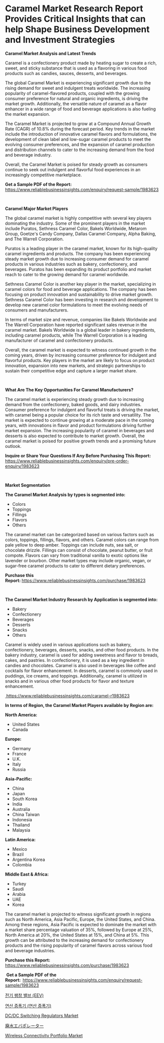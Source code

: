 <p><h1>Caramel Market Research Report Provides Critical Insights that can help Shape Business Development and Investment Strategies</h1></p><p><strong>Caramel Market Analysis and Latest Trends</strong></p>
<p><p>Caramel is a confectionery product made by heating sugar to create a rich, sweet, and sticky substance that is used as a flavoring in various food products such as candies, sauces, desserts, and beverages.</p><p>The global Caramel Market is experiencing significant growth due to the rising demand for sweet and indulgent treats worldwide. The increasing popularity of caramel-flavored products, coupled with the growing consumer preference for natural and organic ingredients, is driving the market growth. Additionally, the versatile nature of caramel as a flavor enhancer in a wide range of food and beverage applications is also fueling the market expansion.</p><p>The Caramel Market is projected to grow at a Compound Annual Growth Rate (CAGR) of 10.8% during the forecast period. Key trends in the market include the introduction of innovative caramel flavors and formulations, the development of clean label and low-sugar caramel products to meet the evolving consumer preferences, and the expansion of caramel production and distribution channels to cater to the increasing demand from the food and beverage industry.</p><p>Overall, the Caramel Market is poised for steady growth as consumers continue to seek out indulgent and flavorful food experiences in an increasingly competitive marketplace.</p></p>
<p><strong>Get a Sample PDF of the Report:&nbsp;</strong> <a href="https://www.reliablebusinessinsights.com/enquiry/request-sample/1983623">https://www.reliablebusinessinsights.com/enquiry/request-sample/1983623</a></p>
<p>&nbsp;</p>
<p><strong>Caramel Major Market Players</strong></p>
<p><p>The global caramel market is highly competitive with several key players dominating the industry. Some of the prominent players in the market include Puratos, Sethness Caramel Color, Bakels Worldwide, Metarom Group, Goetze's Candy Company, Dallas Caramel Company, Alpha Baking, and The Warrell Corporation.</p><p>Puratos is a leading player in the caramel market, known for its high-quality caramel ingredients and products. The company has been experiencing steady market growth due to increasing consumer demand for caramel products in various industries such as bakery, confectionery, and beverages. Puratos has been expanding its product portfolio and market reach to cater to the growing demand for caramel worldwide.</p><p>Sethness Caramel Color is another key player in the market, specializing in caramel colors for food and beverage applications. The company has been focusing on product innovation and sustainability to drive market growth. Sethness Caramel Color has been investing in research and development to develop new caramel color formulations to meet the evolving needs of consumers and manufacturers.</p><p>In terms of market size and revenue, companies like Bakels Worldwide and The Warrell Corporation have reported significant sales revenue in the caramel market. Bakels Worldwide is a global leader in bakery ingredients, including caramel products, while The Warrell Corporation is a leading manufacturer of caramel and confectionery products.</p><p>Overall, the caramel market is expected to witness continued growth in the coming years, driven by increasing consumer preference for indulgent and flavorful products. Key players in the market are likely to focus on product innovation, expansion into new markets, and strategic partnerships to sustain their competitive edge and capture a larger market share.</p></p>
<p>&nbsp;</p>
<p><strong>What Are The Key Opportunities For Caramel Manufacturers?</strong></p>
<p><p>The caramel market is experiencing steady growth due to increasing demand from the confectionery, baked goods, and dairy industries. Consumer preference for indulgent and flavorful treats is driving the market, with caramel being a popular choice for its rich taste and versatility. The market is expected to continue growing at a moderate pace in the coming years, with innovations in flavor and product formulations driving further market expansion. The increasing popularity of caramel in beverages and desserts is also expected to contribute to market growth. Overall, the caramel market is poised for positive growth trends and a promising future outlook.</p></p>
<p><strong>Inquire or Share Your Questions If Any Before Purchasing This Report:</strong> <a href="https://www.reliablebusinessinsights.com/enquiry/pre-order-enquiry/1983623">https://www.reliablebusinessinsights.com/enquiry/pre-order-enquiry/1983623</a></p>
<p>&nbsp;</p>
<p><strong>Market Segmentation</strong></p>
<p><strong>The Caramel Market Analysis by types is segmented into:</strong></p>
<p><ul><li>Colors</li><li>Toppings</li><li>Fillings</li><li>Flavors</li><li>Others</li></ul></p>
<p><p>The caramel market can be categorized based on various factors such as colors, toppings, fillings, flavors, and others. Caramel colors can range from pale yellow to deep amber. Toppings can include nuts, sea salt, or chocolate drizzle. Fillings can consist of chocolate, peanut butter, or fruit compote. Flavors can vary from traditional vanilla to exotic options like lavender or bourbon. Other market types may include organic, vegan, or sugar-free caramel products to cater to different dietary preferences.</p></p>
<p><strong>Purchase this Report:&nbsp;</strong><a href="https://www.reliablebusinessinsights.com/purchase/1983623">https://www.reliablebusinessinsights.com/purchase/1983623</a></p>
<p>&nbsp;</p>
<p><strong>The Caramel Market Industry Research by Application is segmented into:</strong></p>
<p><ul><li>Bakery</li><li>Confectionery</li><li>Beverages</li><li>Desserts</li><li>Snacks</li><li>Others</li></ul></p>
<p><p>Caramel is widely used in various applications such as bakery, confectionery, beverages, desserts, snacks, and other food products. In the bakery industry, caramel is used for adding sweetness and flavor to breads, cakes, and pastries. In confectionery, it is used as a key ingredient in candies and chocolates. Caramel is also used in beverages like coffee and cocktails for flavor enhancement. In desserts, caramel is commonly used in puddings, ice creams, and toppings. Additionally, caramel is utilized in snacks and in various other food products for flavor and texture enhancement.</p></p>
<p><a href="https://www.reliablebusinessinsights.com/caramel-r1983623">&nbsp;https://www.reliablebusinessinsights.com/caramel-r1983623</a></p>
<p><strong>In terms of Region, the Caramel Market Players available by Region are:</strong></p>
<p>
    <p> <strong> North America: </strong>
        <ul>
            <li>United States</li>
            <li>Canada</li>
        </ul>
        </p> 
    <p> <strong> Europe: </strong>
        <ul>
            <li>Germany</li>
            <li>France</li>
            <li>U.K.</li>
            <li>Italy</li>
            <li>Russia</li>
        </ul>
        </p> 
    <p> <strong> Asia-Pacific: </strong>
        <ul>
            <li>China</li>
            <li>Japan</li>
            <li>South Korea</li>
            <li>India</li>
            <li>Australia</li>
            <li>China Taiwan</li>
            <li>Indonesia</li>
            <li>Thailand</li>
            <li>Malaysia</li>
        </ul>
        </p> 
    <p> <strong> Latin America: </strong>
        <ul>
            <li>Mexico</li>
            <li>Brazil</li>
            <li>Argentina Korea</li>
            <li>Colombia</li>
        </ul>
        </p> 
    <p> <strong> Middle East & Africa: </strong>
        <ul>
            <li>Turkey</li>
            <li>Saudi</li>
            <li>Arabia</li>
            <li>UAE</li>
            <li>Korea</li>
        </ul>
    </p>
    </p>
<p><p>The caramel market is projected to witness significant growth in regions such as North America, Asia Pacific, Europe, the United States, and China. Among these regions, Asia Pacific is expected to dominate the market with a market share percentage valuation of 35%, followed by Europe at 25%, North America at 20%, the United States at 15%, and China at 5%. This growth can be attributed to the increasing demand for confectionery products and the rising popularity of caramel flavors across various food and beverage industries.</p></p>
<p><strong>Purchase this Report: </strong><a href="https://www.reliablebusinessinsights.com/purchase/1983623">https://www.reliablebusinessinsights.com/purchase/1983623</a></p>
<p>&nbsp;<strong>Get a Sample PDF of the Report:&nbsp;&nbsp;</strong><a href="https://www.reliablebusinessinsights.com/enquiry/request-sample/1983623">https://www.reliablebusinessinsights.com/enquiry/request-sample/1983623</a></p>
<p><strong></strong></p>
<p><p><a href="https://github.com/Penelolack456456/Market-Research-Report-List-2/blob/main/7257400160547.md">전기 팽창 밸브 (EEV)</a></p><p><a href="https://github.com/darrellockm3ytan895656/Market-Research-Report-List-2/blob/main/5754525160548.md">연산 증폭기 (연산 증폭기)</a></p><p><a href="https://github.com/myacatherineblakecaczo9vcsw/Market-Research-Report-List-3/blob/main/dcdc-switching-regulators-market.md">DC/DC Switching Regulators Market</a></p><p><a href="https://github.com/LuzHills1972/Market-Research-Report-List-1/blob/main/8110014150614.md">廃水エバポレーター</a></p><p><a href="https://github.com/irfadac/Market-Research-Report-List-3/blob/main/wireless-connectivity-portfolio-market.md">Wireless Connectivity Portfolio Market</a></p></p>